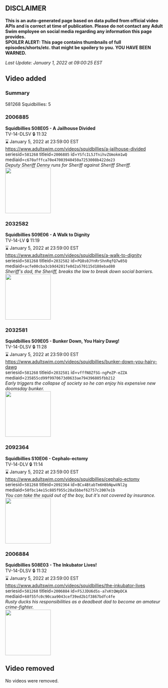 ## DISCLAIMER
**This is an auto-generated page based on data pulled from official video APIs and is correct at time of publication. Please do not contact any Adult Swim employee on social media regarding any information this page provides.**  
**SPOILER ALERT: This page contains thumbnails of full episodes/shorts/etc. that might be spoilery to you. YOU HAVE BEEN WARNED.**  

_Last Update: January 1, 2022 at 09:00:25 EST_
## Video added
### Summary
581268 Squidbillies: 5  
### 2006885
**Squidbillies S08E05 - A Jailhouse Divided**  
TV-14-DLSV 🔒 11:32  
⌛ January 5, 2022 at 23:59:00 EST  
https://www.adultswim.com/videos/squidbillies/a-jailhouse-divided  
seriesid=`581268` titleid=`2006885` id=`YSfcIL5JTnihvZUmokm1wQ` mediaid=`c670afffca70e47003940450a7253008b422de23`  
_Deputy Sheriff Denny runs for Sheriff against Sheriff Sheriff._  
<a href="https://media.cdn.adultswim.com/uploads/20200414/thumbnails/2_2041411101-squidbillies_705_dup-20130912.jpg"><img src="https://media.cdn.adultswim.com/uploads/20200414/thumbnails/2_2041411101-squidbillies_705_dup-20130912.jpg" height="144px" /></a>
### 2032582
**Squidbillies S09E06 - A Walk to Dignity**  
TV-14-LV 🔒 11:19  
⌛ January 5, 2022 at 23:59:00 EST  
https://www.adultswim.com/videos/squidbillies/a-walk-to-dignity  
seriesid=`581268` titleid=`2032582` id=`PQ8s0JYnRrShnRqfQ7w85Q` mediaid=`acfe00cba3cb9d4281fe0d2a570115d188ebad80`  
_Sheriff's dad, the Sheriff, breaks the law to break down social barriers._  
<a href="https://media.cdn.adultswim.com/uploads/20200414/thumbnails/2_204141126100-squidbillies_092_dup-20141030.jpg"><img src="https://media.cdn.adultswim.com/uploads/20200414/thumbnails/2_204141126100-squidbillies_092_dup-20141030.jpg" height="144px" /></a>
### 2032581
**Squidbillies S09E05 - Bunker Down, You Hairy Dawg!**  
TV-14-DLSV 🔒 11:28  
⌛ January 5, 2022 at 23:59:00 EST  
https://www.adultswim.com/videos/squidbillies/bunker-down-you-hairy-dawg  
seriesid=`581268` titleid=`2032581` id=`vfffN8ZfSG-ngPeZP-eZZA` mediaid=`235855cd99f9970673d0633ae794396805fbb212`  
_Early triggers the collapse of society so he can enjoy his expensive new doomsday bunker._  
<a href="https://media.cdn.adultswim.com/uploads/20200414/thumbnails/2_20414117326-squidbillies_091_dup-20141014.jpg"><img src="https://media.cdn.adultswim.com/uploads/20200414/thumbnails/2_20414117326-squidbillies_091_dup-20141014.jpg" height="144px" /></a>
### 2092364
**Squidbillies S10E06 - Cephalo-ectomy**  
TV-14-DLV 🔒 11:14  
⌛ January 5, 2022 at 23:59:00 EST  
https://www.adultswim.com/videos/squidbillies/cephalo-ectomy  
seriesid=`581268` titleid=`2092364` id=`BCx4BtabTm6H8bNpwVNl2g` mediaid=`50fbc14e15c885f955c28a5bbef62757c2007e1b`  
_You can take the squid out of the boy, but it's not covered by insurance._  
<a href="https://media.cdn.adultswim.com/uploads/20200414/thumbnails/2_204141141252-squidbillies_909_dup-20160812.jpg"><img src="https://media.cdn.adultswim.com/uploads/20200414/thumbnails/2_204141141252-squidbillies_909_dup-20160812.jpg" height="144px" /></a>
### 2006884
**Squidbillies S08E03 - The Inkubator Lives!**  
TV-14-DLSV 🔒 11:32  
⌛ January 5, 2022 at 23:59:00 EST  
https://www.adultswim.com/videos/squidbillies/the-inkubator-lives  
seriesid=`581268` titleid=`2006884` id=`FSJJDU6dSs-a7xKtQWpDCA` mediaid=`68f55fc0c90caa9043cef39ed2b1f3867bdfc4fe`  
_Rusty ducks his responsibilities as a deadbeat dad to become an amateur crime-fighter._  
<a href="https://media.cdn.adultswim.com/uploads/20200414/thumbnails/2_204141058382-squidbillies_704_dup-20130821.jpg"><img src="https://media.cdn.adultswim.com/uploads/20200414/thumbnails/2_204141058382-squidbillies_704_dup-20130821.jpg" height="144px" /></a>
## Video removed
No videos were removed.  
